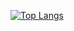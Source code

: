 [![Top Langs](https://github-readme-stats.vercel.app/api/top-langs/?username=ledevthang&langs_count=20&layout=pie)](https://github.com/ledevthang/ledevthang)
